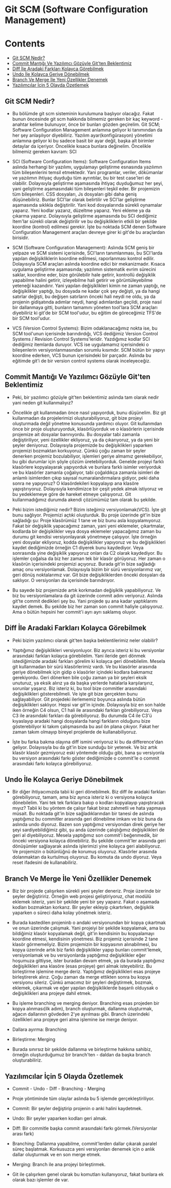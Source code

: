 # Git SCM (Software Configuration Management)

# Contents
* [Git SCM Nedir?](#git-scm)
* [Commit Mantığı Ve Yazılımcı Gözüyle Git'ten Beklentimiz](#commit-git)
* [Diff İle Aradaki Farkları Kolayca Görebilmek](#diff)
* [Undo İle Kolayca Geriye Dönebilmek](#undo)
* [Branch Ve Merge İle Yeni Özellikler Denemek](#branch-merge)
* [Yazılımcılar İçin 5 Olayda Özetlemek](#ozet)



## Git SCM Nedir? <a name="git-scm"></a>
- Bu bölümde git scm sisteminin kurulumuna başlıyor olacağız. Fakat bunun öncesinde git scm hakkında bilmemiz gereken bir kaç keyword - anahtar kelime bulunuyor, önce bir bunları gözden geçirelim. Git SCM; Software Configuration Management anlamına geliyor ki tanımından da her şey anlaşılıyor diyebiliriz. Yazılım ayar(konfigürasyon) yönetimi anlamına geliyor ki bu sadece basit bir ayar değil, başka alt birimler detaylar da içeriyor. Öncelikle kısaca bunlara değinelim. Öncelikle bilmemiz gereken kavram: SCI

- SCI (Software Configuration Items): Software Configuration Items aslında herhangi bir yazılımı, uygulamayı geliştirme esnasında yazılımın tüm bileşenlerini temsil etmektedir. Yani programlar, veriler, dökümanlar ve yazılımın ihtiyaç duyduğu tüm ayrıntılar, bu bir test case'leri de olabilir. Dolayısıyla geliştirme aşamasında ihtiyaç duyduğumuz her şeyi, yani geliştirme aşamasındaki tüm bileşenleri teşkil eder. Bir projemizin tüm bileşenleri. CSS dosyaları, Js dosyaları gibi daha geniş düşünebiliriz. Bunlar SCI'lar olarak belirtilir ve SCI'lar geliştirme aşamasında sıklıkla değiştirilir. Yani kod dosyalarında sürekli oynamalar yaparız. Yeni kodlar yazarız, düzeltme yaparız. Yeni ekleme ya da çıkarma yaparız. Dolayısıyla geliştirme aşamasında bu SCI dediğimiz Item'lar sürekli olarak değiştirilir ve bu değişikliklerin etkili bir şekilde koordine (kontrol) edilmesi gerekir. İşte bu noktada SCM denen Software Configuration Management araçları devreye girer ki git'de bu araçlardan birisidir. 

- SCM (Software Configuration Management): Aslında SCM geniş bir yelpaze ve SCM sistemi içerisinde, SCI'ların tanımlanması, bu SCI'larda yapılan değişikliklerin koordine edilmesi, raporlanması kontrol edilir. Dolayısıyla SCM araçları aslında koordine edici bir mekanizmadır. Kısaca uygulama geliştirme aşamasında; yazılımın sistematik evrim sürecini saklar, koordine eder, bize görülebilir hale getirir, kontrollü değişiklik yapabilme halini getirir, izleyebilme hali getirir ve görüntüleyebilme yeteneği kazandırır. Yani yapılan değişiklikleri kimin ne zaman yaptığı, ne değişiklikler yaptığı, bu dosyada ne kadar çok şey değişti, ya da hangi satırlar değişti, bu değişen satırların önceki hali neydi ne oldu, ya da projenin gidişatında adımlar neydi, hangi adımlardan geçildi, proje nasıl bir dallanmaya gitti, bunların tamamını yöneten tool'lara SCM araçları diyebiliriz ki git'de bir SCM tool'udur, bu eğitim de göreceğimiz TFS'de bir SCM tool'udur. 

- VCS (Version Control Systems): Bizim odaklanacağımız nokta ise, bu SCM tool'unun içerisinde barındırdığı, VCS dediğimiz Version Control Systems / Revision Control Systems'leridir. Yazdığımız kodlar SCI dediğimiz itemlarda duruyor. VCS ise uygulamamız içerisindeki o bileşenlerin versiyonlanmasından sorumlu kısımdır. SCM bütün bir yapıyı koordine ederken, VCS bunun içerisindeki bir parçadır. Aslında bu eğitimde git'i de bir version control systems olarak inceleyeceğiz. 


## Commit Mantığı Ve Yazılımcı Gözüyle Git'ten Beklentimiz <a name="commit-git"></a>

- Peki, bir yazılımcı gözüyle git'ten beklentimiz aslında tam olarak nedir yani neden git kullanmalıyız? 

- Öncelikle git kullanmadan önce nasıl yapıyorduk, bunu düşünelim. Biz git kullanmadan da projelerimizi oluşturabiliyoruz, git bize projeyi oluşturmada değil yönetme konusunda yardımcı oluyor. Git kullanmdan önce bir proje oluşturuyorduk, klasörlüyorduk ve o klasörlerin içerisinde projemize ait dosyalar barınıyordu. Bu dosyalar tabi zamanla değiştiriliyor, yeni özellikler ekliyoruz, ya da çıkarıyoruz, ya da yeni bir şeyler deniyoruz. Dolayısıyla projemizde bu değişiklikleri yaparken projemizi bozmaktan korkuyoruz.  Çünkü çoğu zaman bir şeyler denerken projemiz bozulabiliyor, işlemleri geriye almamız gerekebiliyor, bu gibi durumlar için şöyle çözüm üretebiliyorduk. Genelde projeyi farklı klasörlere kopyalayarak yapıyorduk ve bunlara farklı isimler veriyorduk ve bu  klasörler zamanla çoğalıyor, tabi çoğaldıkça zamanla isimleri de anlamlı isimlerden çıkıp sayısal numaralandırmalara gidiyor, 
peki daha sonra ne yapıyoruz? O klasördekileri kopyalayıp ana klasöre yapıştırıyoruz. Dolayısıyla kendimizce bir çeşit 
yedek almak istiyoruz ve bu yedeklemeye göre de hareket etmeye çalışıyoruz. Git kullanmadığımız durumda akendi çözümümüz tam olarak bu şekilde. 

- Peki bizim istediğimiz nedir? Bizim isteğimiz versiyonlamak(VCS). İşte git bunu sağlıyor. Projemizi açtıki oluşturduk. Bu proje üzerinde git'in bize sağladığı şu: Proje klasörümüz 1 tane ve biz bunu asla kopyalamıyoruz. Fakat bir değişiklik 
yapacağımız zaman, yani yeni eklemeler, çıkartmalar, kodlarda bir değişiklikler veya dosya eklemeler yapacağımız zaman bu durumu git kendisi versiyonlayarak yönetmeye çalışıyor. İşte örneğin yeni dosyalar ekliyoruz, kodda değişiklikler yapıyoruz ve bu değişiklikleri kaydet dediğimizde örneğin C1 diyerek bunu kaydediyor. Veya sonrasında yine değişiklik yapıyoruz onları da C2 olarak kaydediyor. Bu işlemler çoğalsa da biz her zaman tek bir klasör görüyoruz. Her zaman o klasörün içerisindeki projemizi açıyoruz. Burada git'in bize sağladığı amaç onu versiyonlamak. Dolayısıyla bizim bir sürü versiyonlarımız
var, geri dönüş noktalarımız var. Git bize değişikliklerden önceki dosyaları da saklıyor. O versiyonları da içerisinde barındırıyor. 

- Bu sayede biz projemizde artık korkmadan değişiklik yapabiliyoruz. Ve biz bu versiyonlamalara da git üzerinde commit adını veriyoruz. Aslında git'te commit dedikleri şey bu. Yani projede şu ana kadar yaptıklarımı kaydet demek. Bu şekilde biz her zaman son commit haliyle çalışıyoruz. Ama o bütün hepsini her commit'i ayrı ayrı saklamış oluyor. 

## Diff İle Aradaki Farkları Kolayca Görebilmek <a name="diff"></a>

- Peki bizim yazılımcı olarak git'ten başka beklentilerimiz neler olabilir? 

- Yaptığımız değişiklikleri versiyonluyor. Biz ayrıca isteriz ki bu versiyonlar arasındaki farkları kolayca görebilelim. Yani ileride geri dönmek istediğimizde aradaki farkları görelim ki kolayca geri dönebilelim. Mesela git kullanmadan bir sürü klasörlerimiz vardı. Ve bu klasörler arasında geriye dönebilmek için gidip o klasörler içindeki kodlara bakmamız gerekiyordu. Geri dönerken bile çoğu zaman ya bir şeyleri eksik unuturuz, ya eksik alırız ya da başka yerlerde hatalarla karşılarşırız, sorunlar yaşarız. Biz isteriz ki, bu tool bize commitler arasındaki  değişiklikleri gösterebilmeli. Ve işte git bize gerçekten bunu sağlayabiliyor. Git projedeki ilerlememiz boyunca aslında bütün değişiklikleri saklıyor. Hepsi var git'in içinde. Dolayısıyla biz en son halde iken örneğin C4 olsun, C1 hali ile arasındaki farkları görebiliyoruz. Veya C3 ile arasındaki farkları da görebiliyoruz. Bu durumda C4 ile C3'ü kıyaslayıp aradaki hangi dosyalarda hangi farkların olduğunu bize gösterebiliyor ki takım çalışmasında bu asıl ön plana çıkıyor. Fakat her zaman takım olmayıp bireyel projelerde de kullanabiliyoruz. 

- İşte bu farka bakma olayına diff ismini veriyoruz ki bu da difference'dan geliyor. Dolayısıyla bu da git'in bize sunduğu bir yetenek. Ve biz artık klasör klasör gezmiyoruz eski yöntemde olduğu gibi, bana şu versiyonla bu versiyon arasındaki farkı göster dediğimizde o commit'le o commit arasındaki farkı kolayca görebiliyoruz. 


## Undo İle Kolayca Geriye Dönebilmek <a name="undo"></a>

- Bir diğer ihtiyacımızda tabii ki geri dönebilmek. Biz diff ile aradaki farkları görebiliyoruz, tamam, ama biz ayrıca isteriz ki o versiyona kolayca dönebilelim. Yani tek tek farklara bakıp o kodları kopyalayıp yapıştıracak mıyız? Tabii ki bu yöntem de çalışır fakat biraz zahmetli ve hata yapmaya müsait. Bu noktada git'in bize sağladıklarından bir tanesi de aslında yaptığımız bu commitler arasında geri dönebilme imkanı ve biz buna da aslında undo diyoruz. Bazen son yaptığımız versiyondan direk geriye her şeyi sardiyebildiğimiz gibi, şu anda üzerinde çalıştığımız değişiklikleri de geri al diyebiliyoruz. Mesela 
yaptığımız son commit'i beğenmedik, bir önceki versiyona kolayca dönebiliriz. Bu şekilde commit'ler arasında geri dönüşümler sağlayarak aslında işlerimizi yine kolayca geri alabiliyoruz. Ve projemizin o bütünlüğnü de korumuş oluyoruz. Klasörler arasında dolanmaktan da kurtulmuş oluyoruz. Bu komuta da undo diyoruz. Veya reset ifadesini de kullanabiliriz. 


## Branch Ve Merge İle Yeni Özellikler Denemek <a name="branch-merge"></a>

- Biz bir projede çalışırken sürekli yeni şeyler deneriz. Proje üzerinde bir şeyler değiştiririz. Örneğin web projesi geliştiriyoruz, chat modülü eklemek isteriz, yani bir şekilde yeni bir şey yaparız. Fakat o aşamada kodları bozmaktan korkarız. Bir şeyler ekleyip çıkartırken, değişiklik yaparken o süreci daha kolay yönetmek isteriz. 

- Burada kastedilen projeninb o andaki versiyonundan bir kopya çıkartmak ve onun üzerinde çalışmak. Yani projeiyi bir 
şekilde kopyalamak, ama bu bildiğimiz klasör kopyalamak değil, git'in kendisinin bu kopyalamayı koordine etmesi, kendisinin yönetmesi. Biz projemiz içerisinde 2 tane klasör görmemeliyiz. Bizim projemizin bir kopyasının alınabilmesi, bu kopya üzerinde artık biz farklı değişiklikler yapıp bunları commit'lemek, versiyonlamak ve bu versiyonlarda yaptığımız değişiklikler eğer hoşumuza gittiyse, ister buradan devam etmek, ya da burada yaptığımız değişiklikleri ana klasöre (esas projeye) geri almak isteyebiliriz. Bu birleştirme işlemine merge deriz. Yaptığımız değişiklikleri esas projeye birleştirerek alırız. Çoğu zaman da 
merge ettikten sonra bu kopya versiyonu sileriz. Çünkü amacımız bir şeyleri değiştirmek, bozmak, eklemek, çıkarmak ve eğer yapılan değişikliklerde başarılı olduysak o değişiklikleri ana projeye dahil etmek. 

- Bu işleme branching ve merging deniyor. Branching esas projeden bir kopya alınması(ilk adım), branch oluşturmak, dallanma oluşturmak, ağacın dallarının gövdeden 2'ye ayrılması gibi. Branch üzerindeki özellikleri ana projeye geri alma işlemine ise merge deniyor. 

- Dallara ayırma: Branching
- Birleştirme: Merging 

- Burada sınırsız bir şekilde dallanma ve birleştirme hakkına sahibiz, örneğin oluşturduğumuz bir branch'ten - daldan da başka branch oluşturabiliriz. 

## Yazılımcılar İçin 5 Olayda Özetlemek <a name="ozet"></a>

- Commit - Undo - Diff - Branching - Merging 

- Proje yöntiminde tüm olaylar aslında bu 5 işlemde gerçekleştiriliyor. 

- Commit: Bir şeyler değiştirip projenin o anki halini kaydetmek. 

- Undo: Bir şeyler yaparken kodları geri almak. 

- Diff: Bir commitle başka commit arasındaki farkı görmek.(Versiyonlar arası fark)

- Branching: Dallanma yapabilme, commit'lerden dallar çıkarak paralel süreç başlatmak. Korkusuzca yeni versiyonları denemek için o anlık dallar oluşturmak ve en son merge etmek.

- Merging: Branch ile ana projeyi birleştirmek. 

- Git ile çalışırken genel olarak bu komutları kullanıyoruz, fakat bunlara ek olarak bazı işlemler de var. 








